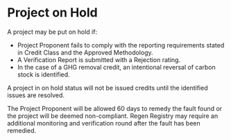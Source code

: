 # Project on Hold

A project may be put on hold if:&#x20;

* Project Proponent fails to comply with the reporting requirements stated in Credit Class and the Approved Methodology.
* A Verification Report is submitted with a Rejection rating.&#x20;
* In the case of a GHG removal credit, an intentional reversal of carbon stock is identified.&#x20;

A project in on hold status will not be issued credits until the identified issues are resolved.&#x20;

The Project Proponent will be allowed 60 days to remedy the fault found or the project will be deemed non-compliant. Regen Registry may require an additional monitoring and verification round after the fault has been remedied.

